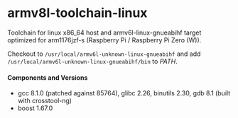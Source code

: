 # armv8l-toolchain-linux
Toolchain for linux x86_64 host and armv6l-linux-gnueabihf target optimized for arm1176jzf-s (Raspberry Pi / Raspberry Pi Zero (W)).

Checkout to `/usr/local/armv6l-unknown-linux-gnueabihf` and add `/usr/local/armv6l-unknown-linux-gnueabihf/bin` to *PATH*.

#### Components and Versions
* gcc 8.1.0 (patched against 85764), glibc 2.26, binutils 2.30, gdb 8.1 (built with crosstool-ng)
* boost 1.67.0

